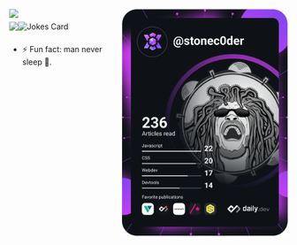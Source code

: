 <div>
  <a href="https://github.com/anuraghazra/github-readme-stats">
  <img align="left" src="https://github-readme-stats.vercel.app/api?username=stonec0der&count_private=true&show_icons=true&theme=dark" />
</a>

<a href="https://app.daily.dev/stonec0der">
  <img src="https://github.com/stoneC0der/stonec0der/blob/master/devcard.svg" width="300" alt="Cedric Megnie's Dev Card" align="right"/>
</a>
</div>
      
###

<a href="https://github.com/anuraghazra/convoychat">
  <img align="left" src="https://github-readme-stats.vercel.app/api/top-langs/?username=stonec0der&hide=blade,css&layout=compact&theme=dark" />
</a>

###

![Jokes Card](https://readme-jokes.vercel.app/api)
<!-- 
![Profile View Counter](https://komarev.com/ghpvc/?username=stonec0der)

![Hits](https://hitcounter.pythonanywhere.com/count/tag.svg?url=https://github.com/stonec0der/Python) -->

###

- ⚡ Fun fact: man never sleep 🥱.
<!--
**stoneC0der/stonec0der** is a ✨ _special_ ✨ repository because its `README.md` (this file) appears on your GitHub profile.

Here are some ideas to get you started:

- 🔭 I’m currently working on this README profile && portfolio website
- 🌱 I’m currently learning Kotlin
- 👯 I’m looking to collaborate on have not decided yet 😅.
- 🤔 I’m looking for help with well nothing yet 😎.
- 💬 Ask me about ⛈
- 📫 How to reach me: right here not a fan of social medias, I non-existant over there but hey drop by macrumors @dumiku
- 😄 Pronouns: stonec0der, seed CM -> (Cypher Marley) ✌🏾
- ⚡ Fun fact: man never sleep 🥱.
-->
